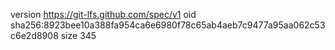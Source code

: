 version https://git-lfs.github.com/spec/v1
oid sha256:8923bee10a388fa954ca6e6980f78c65ab4aeb7c9477a95aa062c53c6e2d8908
size 345
